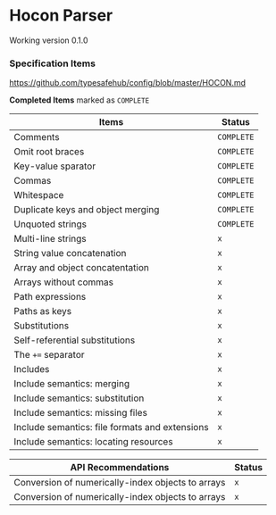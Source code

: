 Hocon Parser
============

Working version 0.1.0

### Specification Items

https://github.com/typesafehub/config/blob/master/HOCON.md

**Completed Items** marked as `COMPLETE`

Items                                  | Status
-------------------------------------- | -----
Comments                               | `COMPLETE`
Omit root braces                       | `COMPLETE`
Key-value sparator                     | `COMPLETE`
Commas                                 | `COMPLETE`
Whitespace                             | `COMPLETE`
Duplicate keys and object merging      | `COMPLETE`
Unquoted strings                       | `COMPLETE`
Multi-line strings                     | `x`
String value concatenation             | `x`
Array and object concatentation        | `x`
Arrays without commas                  | `x`
Path expressions                       | `x`
Paths as keys                          | `x`
Substitutions                          | `x`
Self-referential substitutions         | `x`
The `+=` separator                     | `x`
Includes                               | `x`
Include semantics: merging                         | `x`
Include semantics: substitution                    | `x`
Include semantics: missing files                   | `x`
Include semantics: file formats and extensions     | `x`
Include semantics: locating resources              | `x`

API Recommendations                                        | Status
---------------------------------------------------------- | -----
Conversion of numerically-index objects to arrays          | `x`
Conversion of numerically-index objects to arrays          | `x`





